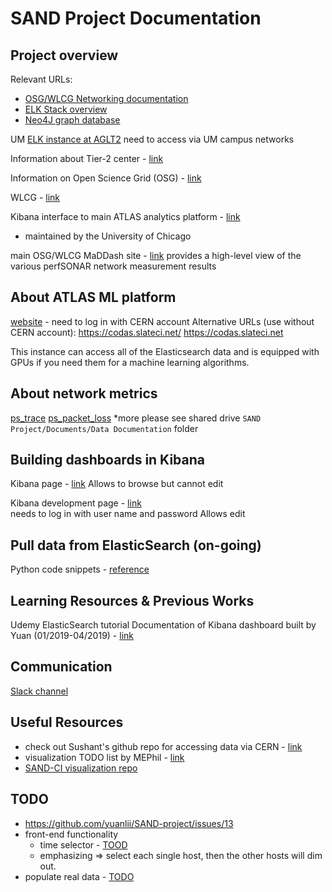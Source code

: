 # SAND Project Documentation

## Project overview
Relevant URLs:
- [OSG/WLCG Networking documentation](https://logz.io/learn/complete-guide-elk-stack/)
- [ELK Stack overview](https://logz.io/learn/complete-guide-elk-stack/)
- [Neo4J graph database](https://neo4j.com/)

UM [ELK instance at AGLT2](http://atgrid.grid.umich.edu/app/kibana) 
need to access via UM campus networks

Information about Tier-2 center - [link](http://www.aglt2.org/)

Information on Open Science Grid (OSG) - [link](https://opensciencegrid.org/)

WLCG - [link](http://wlcg.web.cern.ch/)

Kibana interface to main ATLAS analytics platform - [link](https://atlas-kibana.mwt2.org:5601/)
- maintained by the University of Chicago

main OSG/WLCG MaDDash site - [link](https://psmad.opensciencegrid.org/maddash-webui/)
provides a high-level view of the various perfSONAR network measurement results

## About ATLAS ML platform

[website](https://www.atlas-ml.org/) - need to log in with CERN account
Alternative URLs (use without CERN account):
https://codas.slateci.net/
https://codas.slateci.net

This instance can access all of the Elasticsearch data and is equipped with GPUs if you need them for a machine learning algorithms.

## About network metrics
[ps_trace](https://docs.google.com/document/d/176NkqR9OZfFuxFft4I4nGvaXQpe9_YsYNfiVHGDNWb4/edit)
[ps_packet_loss](https://docs.google.com/document/d/1ZUzwhU6qldpqx1FYE_f49T1o97y_UOe6PXPtRPp6emA/edit)
*more please see shared drive `SAND Project/Documents/Data Documentation` folder

## Building dashboards in Kibana
Kibana page - [link](https://atlas-kibana.mwt2.org/)
Allows to browse but cannot edit

Kibana development page - [link](https://atlas-kibana.mwt2.org:5601/)    
needs to log in with user name and password
Allows edit

## Pull data from ElasticSearch (on-going)
Python code snippets - [reference](https://github.com/UM-UROP-Network-Analytics/database)

## Learning Resources & Previous Works
Udemy ElasticSearch tutorial
Documentation of Kibana dashboard built by Yuan (01/2019-04/2019) - [link](https://docs.google.com/document/d/1CocyHsLBG0MI_rFNZF7C6KoFXW2kBmSVBh2wvR3n4O8/edit)

## Communication
[Slack channel](https://app.slack.com/client/T79T949JQ/DFT725D9P/)


## Useful Resources
- check out Sushant's github repo for accessing data via CERN - [link](https://github.com/sand-ci/Analytics)
- visualization TODO list by MEPhil - [link](https://docs.google.com/document/d/1XoWxojl63is5UrTDCNEND2KK9vGfnFl83cOLak6CUkk/edit)
- [SAND-CI visualization repo](https://github.com/sand-ci/PSTraceGraph3D)

## TODO
- https://github.com/yuanlii/SAND-project/issues/13
- front-end functionality
  - time selector - [TOOD](https://github.com/yuanlii/SAND-project/issues/15#issuecomment-536878052)
  - emphasizing => select each single host, then the other hosts will dim out.
- populate real data - [TODO](https://github.com/yuanlii/SAND-project/issues/17)
